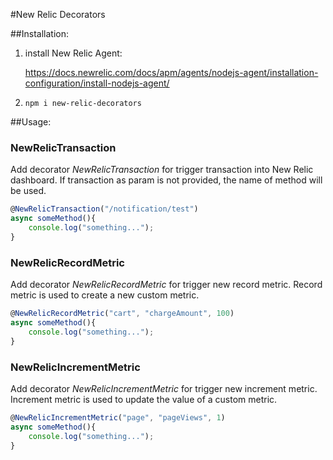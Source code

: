 #New Relic Decorators

##Installation:
1. install New Relic Agent: 

    https://docs.newrelic.com/docs/apm/agents/nodejs-agent/installation-configuration/install-nodejs-agent/
3. `npm i new-relic-decorators`

##Usage:

### NewRelicTransaction
Add decorator *NewRelicTransaction* for trigger transaction into New Relic dashboard. If transaction as param is not provided, the name of method will be used.
```typescript
@NewRelicTransaction("/notification/test")
async someMethod(){
    console.log("something...");
}
```

### NewRelicRecordMetric
Add decorator *NewRelicRecordMetric* for trigger new record metric. Record metric is used to create a new custom metric.
```typescript
@NewRelicRecordMetric("cart", "chargeAmount", 100)
async someMethod(){
    console.log("something...");
}
```

### NewRelicIncrementMetric
Add decorator *NewRelicIncrementMetric* for trigger new increment metric. Increment metric is used to update the value of a custom metric.
```typescript
@NewRelicIncrementMetric("page", "pageViews", 1)
async someMethod(){
    console.log("something...");
}
```